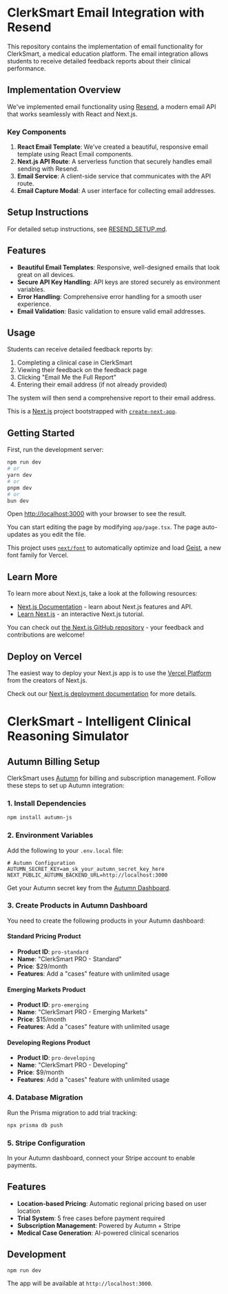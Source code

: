 # ClerkSmart Email Integration with Resend

This repository contains the implementation of email functionality for ClerkSmart, a medical education platform. The email integration allows students to receive detailed feedback reports about their clinical performance.

## Implementation Overview

We've implemented email functionality using [Resend](https://resend.com), a modern email API that works seamlessly with React and Next.js.

### Key Components

1. **React Email Template**: We've created a beautiful, responsive email template using React Email components.
2. **Next.js API Route**: A serverless function that securely handles email sending with Resend.
3. **Email Service**: A client-side service that communicates with the API route.
4. **Email Capture Modal**: A user interface for collecting email addresses.

## Setup Instructions

For detailed setup instructions, see [RESEND_SETUP.md](./RESEND_SETUP.md).

## Features

- **Beautiful Email Templates**: Responsive, well-designed emails that look great on all devices.
- **Secure API Key Handling**: API keys are stored securely as environment variables.
- **Error Handling**: Comprehensive error handling for a smooth user experience.
- **Email Validation**: Basic validation to ensure valid email addresses.

## Usage

Students can receive detailed feedback reports by:

1. Completing a clinical case in ClerkSmart
2. Viewing their feedback on the feedback page
3. Clicking "Email Me the Full Report"
4. Entering their email address (if not already provided)

The system will then send a comprehensive report to their email address.

This is a [Next.js](https://nextjs.org) project bootstrapped with [`create-next-app`](https://nextjs.org/docs/app/api-reference/cli/create-next-app).

## Getting Started

First, run the development server:

```bash
npm run dev
# or
yarn dev
# or
pnpm dev
# or
bun dev
```

Open [http://localhost:3000](http://localhost:3000) with your browser to see the result.

You can start editing the page by modifying `app/page.tsx`. The page auto-updates as you edit the file.

This project uses [`next/font`](https://nextjs.org/docs/app/building-your-application/optimizing/fonts) to automatically optimize and load [Geist](https://vercel.com/font), a new font family for Vercel.

## Learn More

To learn more about Next.js, take a look at the following resources:

- [Next.js Documentation](https://nextjs.org/docs) - learn about Next.js features and API.
- [Learn Next.js](https://nextjs.org/learn) - an interactive Next.js tutorial.

You can check out [the Next.js GitHub repository](https://github.com/vercel/next.js) - your feedback and contributions are welcome!

## Deploy on Vercel

The easiest way to deploy your Next.js app is to use the [Vercel Platform](https://vercel.com/new?utm_medium=default-template&filter=next.js&utm_source=create-next-app&utm_campaign=create-next-app-readme) from the creators of Next.js.

Check out our [Next.js deployment documentation](https://nextjs.org/docs/app/building-your-application/deploying) for more details.

# ClerkSmart - Intelligent Clinical Reasoning Simulator

## Autumn Billing Setup

ClerkSmart uses [Autumn](https://useautumn.com/) for billing and subscription management. Follow these steps to set up Autumn integration:

### 1. Install Dependencies
```bash
npm install autumn-js
```

### 2. Environment Variables
Add the following to your `.env.local` file:

```env
# Autumn Configuration
AUTUMN_SECRET_KEY=am_sk_your_autumn_secret_key_here
NEXT_PUBLIC_AUTUMN_BACKEND_URL=http://localhost:3000
```

Get your Autumn secret key from the [Autumn Dashboard](https://dashboard.useautumn.com/).

### 3. Create Products in Autumn Dashboard

You need to create the following products in your Autumn dashboard:

#### Standard Pricing Product
- **Product ID**: `pro-standard`
- **Name**: "ClerkSmart PRO - Standard"
- **Price**: $29/month
- **Features**: Add a "cases" feature with unlimited usage

#### Emerging Markets Product  
- **Product ID**: `pro-emerging`
- **Name**: "ClerkSmart PRO - Emerging Markets"
- **Price**: $15/month
- **Features**: Add a "cases" feature with unlimited usage

#### Developing Regions Product
- **Product ID**: `pro-developing` 
- **Name**: "ClerkSmart PRO - Developing"
- **Price**: $9/month
- **Features**: Add a "cases" feature with unlimited usage

### 4. Database Migration

Run the Prisma migration to add trial tracking:

```bash
npx prisma db push
```

### 5. Stripe Configuration

In your Autumn dashboard, connect your Stripe account to enable payments.

## Features

- **Location-based Pricing**: Automatic regional pricing based on user location
- **Trial System**: 5 free cases before payment required
- **Subscription Management**: Powered by Autumn + Stripe
- **Medical Case Generation**: AI-powered clinical scenarios

## Development

```bash
npm run dev
```

The app will be available at `http://localhost:3000`.
